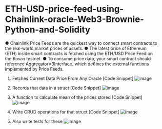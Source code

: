 # ETH-USD-price-feed-using-Chainlink-oracle-Web3-Brownie-Python-and-Solidity
● Chainlink Price Feeds are the quickest way to connect smart contracts to the real-world market prices of assets. 
● The latest price of Ethereum (ETH) inside smart contracts is fetched using the ETH/USD Price Feed on the Kovan testnet. 
● To consume price data, your smart contract should reference AggregatorV3Interface, which deϐines the external functions implemented by Price Feeds.
1. Fetches Current Data Price From Any Oracle [Code Snippet]
![image](https://user-images.githubusercontent.com/88326377/128458517-5e97c6e1-e1a8-4a99-9c2d-62997f3ecc48.png)

2. Records that data in a struct [Code Snippet]
![image](https://user-images.githubusercontent.com/88326377/128459710-7a0b11da-5c4c-44b2-9487-404a99389515.png)

3. A function to calculate mean of the prices stored [Code Snippet]
![image](https://user-images.githubusercontent.com/88326377/128458595-7602aca8-cac8-4a98-8ab1-b27911b31201.png)

4. Write CRUD operations for that struct [Code Snippet]
![image](https://user-images.githubusercontent.com/88326377/128458617-f89c9aa6-2e6f-4659-a41f-760020702902.png)

5. Also write tests for these 
![image](https://user-images.githubusercontent.com/88326377/128458695-81f8c69d-6a61-4849-81a0-b9cf69beb06b.png)

